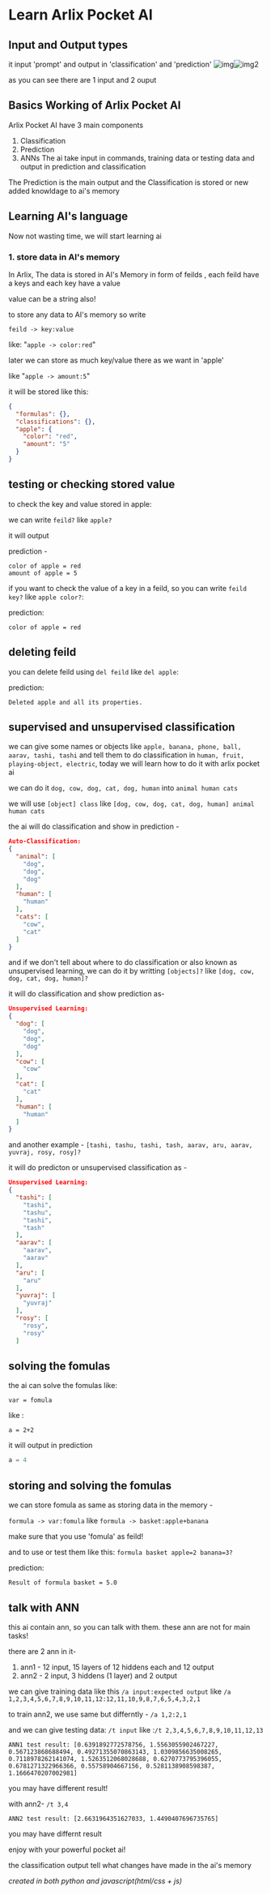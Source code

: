 # Learn Arlix Pocket AI

## Input and Output types
it input 'prompt' and output in 'classification' and 'prediction' ![img](img/view_python.PNG)![img2](img/view_javascript.PNG)

as you can see there are 1 input and 2 ouput

## Basics Working of Arlix Pocket AI
Arlix Pocket AI have 3 main components
1. Classification
2. Prediction
3. ANNs
The ai take input in commands, training data or testing data and output in prediction and classification

The Prediction is the main output and the Classification is stored or new added knowldage to ai's memory

## Learning AI's language
Now not wasting time, we will start learning ai

### 1. store data in AI's memory
In Arlix, The data is stored in AI's Memory in form of feilds , each feild have a keys and each key have a value

value can be a string also!

to store any data to AI's memory so write

```feild -> key:value```

like: 
"```apple -> color:red```"

later we can store as much key/value there as we want in 'apple'

like "```apple -> amount:5```"

it will be stored like this:

```json
{
  "formulas": {},
  "classifications": {},
  "apple": {
    "color": "red",
    "amount": "5"
  }
}
```

## testing or checking stored value
to check the key and value stored in apple:

we can write ```feild?``` like ```apple?```

it will output 


prediction -
```
color of apple = red
amount of apple = 5
```
if you want to check the value of a key in a feild, so you can write ```feild key?``` like ```apple color?```:

prediction:
```
color of apple = red
```

## deleting feild 
you can delete feild using ```del feild``` like ```del apple```:

prediction:
```
Deleted apple and all its properties.
```

## supervised and unsupervised classification
we can give some names or objects like ```apple, banana, phone, ball, aarav, tashi, tashi```
and tell them to do classification in ```human, fruit, playing-object, electric```, today we will learn how to do it with arlix pocket ai

we can do it
```dog, cow, dog, cat, dog, human``` into ```animal human cats```

we will use 
```[object] class```
like ```[dog, cow, dog, cat, dog, human] animal human cats```

the ai will do classification and show in prediction - 
```json
Auto-Classification:
{
  "animal": [
    "dog",
    "dog",
    "dog"
  ],
  "human": [
    "human"
  ],
  "cats": [
    "cow",
    "cat"
  ]
}
```

and if we don't tell about where to do classification or also known as unsupervised learning, we can do it by writting ```[objects]?``` like 
```[dog, cow, dog, cat, dog, human]?```

it will do classification and show prediction as-
```json
Unsupervised Learning:
{
  "dog": [
    "dog",
    "dog",
    "dog"
  ],
  "cow": [
    "cow"
  ],
  "cat": [
    "cat"
  ],
  "human": [
    "human"
  ]
}
```

and another example - ```[tashi, tashu, tashi, tash, aarav, aru, aarav, yuvraj, rosy, rosy]?```

it will do predicton or unsupervised classification as -
```json
Unsupervised Learning:
{
  "tashi": [
    "tashi",
    "tashu",
    "tashi",
    "tash"
  ],
  "aarav": [
    "aarav",
    "aarav"
  ],
  "aru": [
    "aru"
  ],
  "yuvraj": [
    "yuvraj"
  ],
  "rosy": [
    "rosy",
    "rosy"
  ]
```
## solving the fomulas
the ai can solve the fomulas like:
```
var = fomula
```
like :
```
a = 2+2
```
it will output in prediction
```python
a = 4
```
## storing and solving the fomulas
we can store fomula as same as storing data in the memory -

```formula -> var:fomula```
like ```formula -> basket:apple+banana```

make sure that you use 'fomula' as feild!

and to use or test them like this:
```formula basket apple=2 banana=3?```

prediction:
```
Result of formula basket = 5.0
```

## talk with ANN
this ai contain ann, so you can talk with them. these ann are not for main tasks!

there are 2 ann in it-
1. ann1 - 12 input, 15 layers of 12 hiddens each and 12 output
2. ann2 - 2 input, 3 hiddens (1 layer) and 2 output

we can give training data like this
```/a input:expected output```
like ```/a 1,2,3,4,5,6,7,8,9,10,11,12:12,11,10,9,8,7,6,5,4,3,2,1```

to train ann2, we use same but differntly - ```/a 1,2:2,1```

and we can give testing data: ```/t input``` like :```/t 2,3,4,5,6,7,8,9,10,11,12,13```

```
ANN1 test result: [0.6391892772578756, 1.5563055902467227, 0.567123868688494, 0.49271355070863143, 1.0309856635008265, 0.7118978262141074, 1.5263512068028688, 0.6270773795396055, 0.6781271322966366, 0.55758904667156, 0.5281138908598387, 1.1666470207002981]
```
you may have different result!

with ann2-  ```/t 3,4```

```
ANN2 test result: [2.6631964351627033, 1.4490407696735765]
```

you may have differnt result

enjoy with your powerful pocket ai!

the classification output tell what changes have made in the ai's memory

*created in both python and javascript(html/css + js)*
